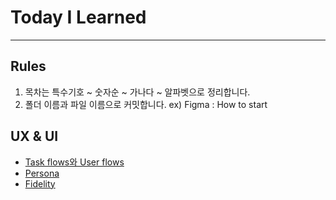 # Today I Learned

---

## Rules

1. 목차는 특수기호 ~ 숫자순 ~ 가나다 ~ 알파벳으로 정리합니다.
2. 폴더 이름과 파일 이름으로 커밋합니다. ex) Figma : How to start

## UX & UI

- [Task flows와 User flows](./UX_UI/flows.md)
- [Persona](./UX_UI/persona.md)
- [Fidelity](./UX_UI/fidelity.md)

